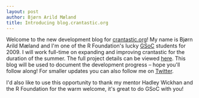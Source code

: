 ```yaml
---
layout: post
author: Bjørn Arild Mæland
title: Introducing blog.crantastic.org
---
```


Welcome to the new development blog for [crantastic.org](http://crantastic.org)!
My name is Bjørn Arild Mæland and I'm one of the R Foundation's lucky [GSoC](http://code.google.com/soc)
students for 2009. I will work full-time on expanding and improving crantastic
for the duration of the summer. The full project details can be viewed
[here](http://socghop.appspot.com/student_project/show/google/gsoc2009/rf/t124024721494). This
blog will be used to document the development progress &ndash; hope you'll
follow along! For smaller updates you can also follow me on [Twitter](http://twitter.com/Chrononaut).

I'd also like to use this opportunity to thank my mentor Hadley Wickhan and the
R Foundation for the warm welcome, it's great to do GSoC with you!
